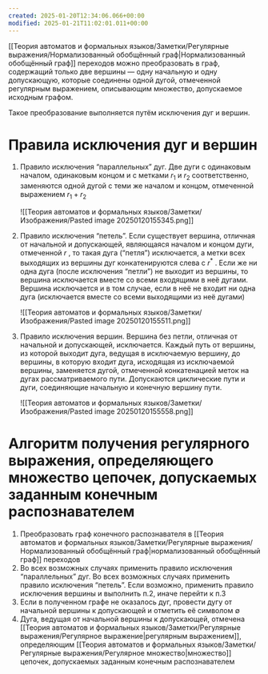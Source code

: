 ```yaml
---
created: 2025-01-20T12:34:06.066+00:00
modified: 2025-01-21T11:02:01.011+00:00
---
```

[[Теория автоматов и формальных языков/Заметки/Регулярные выражения/Нормализованный обобщённый граф|Нормализованный обобщённый граф]] переходов можно преобразовать в граф, содержащий только две вершины — одну начальную и одну допускающую, которые соединены одной дугой, отмеченной регулярным выражением, описывающим множество, допускаемое исходным графом.

Такое преобразование выполняется путём исключения дуг и вершин.

# Правила исключения дуг и вершин
1. Правило исключения “параллельных” дуг. Две дуги с одинаковым началом, одинаковым концом и с метками $r_1$ и $r_2$ соответственно, заменяются одной дугой с теми же началом и концом, отмеченной выражением $r_1+r_2$
   
   ![[Теория автоматов и формальных языков/Заметки/Изображения/Pasted image 20250120155345.png]]
2. Правило исключения “петель”. Если существует вершина, отличная от начальной и допускающей, являющаяся началом и концом дуги, отмеченной $r$ , то такая дуга (“петля”) исключается, а метки всех выходящих из вершины дуг конкатенируются слева с $r^*$ . Если же ни одна дуга (после исключения “петли”) не выходит из вершины, то вершина исключается вместе со всеми входящими в неё дугами. Вершина исключается и в том случае, если в неё не входит ни одна дуга (исключается вместе со всеми выходящими из неё дугами)
   
   ![[Теория автоматов и формальных языков/Заметки/Изображения/Pasted image 20250120155511.png]]
3. Правило исключения вершин. Вершина без петли, отличная от начальной и допускающей, исключается. Каждый путь от вершины, из которой выходит дуга, ведущая в исключаемую вершину, до вершины, в которую входит дуга, исходящая из исключаемой вершины, заменяется дугой, отмеченной конкатенацией меток на дугах рассматриваемого пути. Допускаются циклические пути и дуги, соединяющие начальную и конечную вершину пути.
   
   ![[Теория автоматов и формальных языков/Заметки/Изображения/Pasted image 20250120155558.png]]

# Алгоритм получения регулярного выражения, определяющего множество цепочек, допускаемых заданным конечным распознавателем
1. Преобразовать граф конечного распознавателя в [[Теория автоматов и формальных языков/Заметки/Регулярные выражения/Нормализованный обобщённый граф|нормализованный обобщённый граф]] переходов
2. Во всех возможных случаях применить правило исключения “параллельных” дуг. Во всех возможных случаях применить правило исключения “петель”. Если возможно, применить правило исключения вершины и выполнить п.2, иначе перейти к п.3
3. Если в полученном графе не оказалось дуг, провести дугу от начальной вершины к допускающей и отметить её символом $\emptyset$
4. Дуга, ведущая от начальной вершины к допускающей, отмечена [[Теория автоматов и формальных языков/Заметки/Регулярные выражения/Регулярное выражение|регулярным выражением]], определяющим [[Теория автоматов и формальных языков/Заметки/Регулярные выражения/Регулярное множество|множество]] цепочек, допускаемых заданным конечным распознавателем
